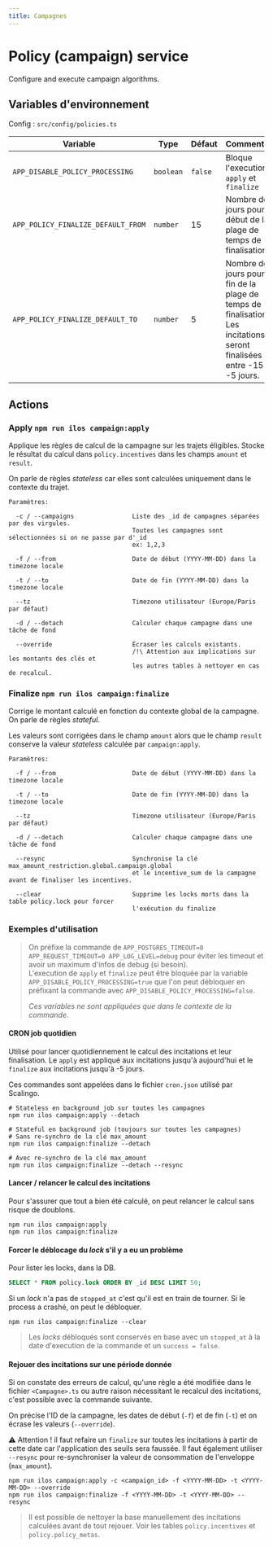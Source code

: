 ```yaml
---
title: Campagnes
---
```


# Policy (campaign) service

Configure and execute campaign algorithms.

## Variables d'environnement

Config : `src/config/policies.ts`

| Variable | Type | Défaut | Commentaire |
| --- | --- | --- | --- |
| `APP_DISABLE_POLICY_PROCESSING` | `boolean` | `false` | Bloque l'execution de `apply` et `finalize` |
| `APP_POLICY_FINALIZE_DEFAULT_FROM` | `number` | 15 | Nombre de jours pour le début de la plage de temps de finalisation. |
| `APP_POLICY_FINALIZE_DEFAULT_TO` | `number` | 5 | Nombre de jours pour la fin de la plage de temps de finalisation. Les incitations seront finalisées entre -15 et -5 jours. |

## Actions

### Apply `npm run ilos campaign:apply`

Applique les règles de calcul de la campagne sur les trajets éligibles. Stocke le résultat du calcul dans `policy.incentives` dans les champs `amount` et `result`.

On parle de règles _stateless_ car elles sont calculées uniquement dans le contexte du trajet.

```
Paramètres:

  -c / --campaigns                Liste des _id de campagnes séparées par des virgules.
                                  Toutes les campagnes sont sélectionnées si on ne passe par d'_id
                                  ex: 1,2,3

  -f / --from                     Date de début (YYYY-MM-DD) dans la timezone locale

  -t / --to                       Date de fin (YYYY-MM-DD) dans la timezone locale

  --tz                            Timezone utilisateur (Europe/Paris par défaut)

  -d / --detach                   Calculer chaque campagne dans une tâche de fond

  --override                      Écraser les calculs existants.
                                  /!\ Attention aux implications sur les montants des clés et
                                  les autres tables à nettoyer en cas de recalcul.
```

### Finalize `npm run ilos campaign:finalize`

Corrige le montant calculé en fonction du contexte global de la campagne. On parle de règles _stateful_.

Les valeurs sont corrigées dans le champ `amount` alors que le champ `result` conserve la valeur _stateless_ calculée par `campaign:apply`.

```
Paramètres:

  -f / --from                     Date de début (YYYY-MM-DD) dans la timezone locale

  -t / --to                       Date de fin (YYYY-MM-DD) dans la timezone locale

  --tz                            Timezone utilisateur (Europe/Paris par défaut)

  -d / --detach                   Calculer chaque campagne dans une tâche de fond

  --resync                        Synchronise la clé max_amount_restriction.global.campaign.global
                                  et le incentive_sum de la campagne avant de finaliser les incentives.

  --clear                         Supprime les locks morts dans la table policy.lock pour forcer
                                  l'exécution du finalize
```

### Exemples d'utilisation

> On préfixe la commande de `APP_POSTGRES_TIMEOUT=0 APP_REQUEST_TIMEOUT=0 APP_LOG_LEVEL=debug` pour éviter les timeout et avoir un maximum d'infos de debug (si besoin).  
> L'execution de `apply` et `finalize` peut être bloquée par la variable `APP_DISABLE_POLICY_PROCESSING=true` que l'on peut débloquer en préfixant la commande avec `APP_DISABLE_POLICY_PROCESSING=false`.
>
> _Ces variables ne sont appliquées que dans le contexte de la commande_.

#### CRON job quotidien

Utilisé pour lancer quotidiennement le calcul des incitations et leur finalisation. Le `apply` est appliqué aux incitations jusqu'à aujourd'hui et le `finalize` aux incitations jusqu'à -5 jours.

Ces commandes sont appelées dans le fichier `cron.json` utilisé par Scalingo.

```shell
# Stateless en background job sur toutes les campagnes
npm run ilos campaign:apply --detach

# Stateful en background job (toujours sur toutes les campagnes)
# Sans re-synchro de la clé max_amount
npm run ilos campaign:finalize --detach

# Avec re-synchro de la clé max_amount
npm run ilos campaign:finalize --detach --resync
```

#### Lancer / relancer le calcul des incitations

Pour s'assurer que tout a bien été calculé, on peut relancer le calcul sans risque de doublons.

```shell
npm run ilos campaign:apply
npm run ilos campaign:finalize
```

#### Forcer le déblocage du _lock_ s'il y a eu un problème

Pour lister les locks, dans la DB.

```sql
SELECT * FROM policy.lock ORDER BY _id DESC LIMIT 50;
```

Si un _lock_ n'a pas de `stopped_at` c'est qu'il est en train de tourner. Si le process a crashé, on peut le débloquer.

```shell
npm run ilos campaign:finalize --clear
```

> Les _locks_ débloqués sont conservés en base avec un `stopped_at` à la date d'execution de la commande et un `success = false`.

#### Rejouer des incitations sur une période donnée

Si on constate des erreurs de calcul, qu'une règle a été modifiée dans le fichier `<Campagne>.ts` ou autre raison nécessitant le recalcul des incitations, c'est possible avec la commande suivante.

On précise l'ID de la campagne, les dates de début (`-f`) et de fin (`-t`) et on écrase les valeurs (`--override`).

:warning: Attention ! il faut refaire un `finalize` sur toutes les incitations à partir de cette date car l'application des seuils sera faussée. Il faut également utiliser `--resync` pour re-synchroniser la valeur de consommation de l'enveloppe (`max_amount`).

```shell
npm run ilos campaign:apply -c <campaign_id> -f <YYYY-MM-DD> -t <YYYY-MM-DD> --override
npm run ilos campaign:finalize -f <YYYY-MM-DD> -t <YYYY-MM-DD> --resync
```

> Il est possible de nettoyer la base manuellement des incitations calculées avant de tout rejouer. Voir les tables `policy.incentives` et `policy.policy_metas`.
